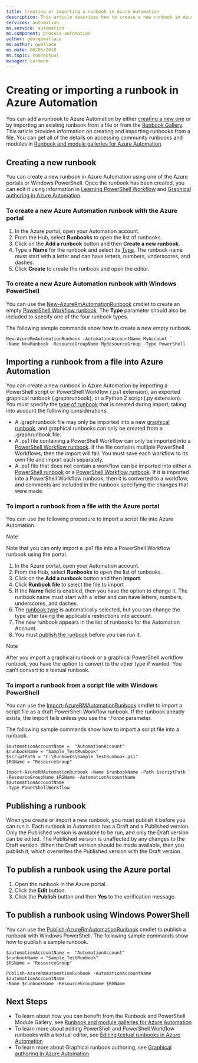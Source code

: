 ```yaml
---
title: Creating or importing a runbook in Azure Automation
description: This article describes how to create a new runbook in Azure Automation or import one from a file.
services: automation
ms.service: automation
ms.component: process-automation
author: georgewallace
ms.author: gwallace
ms.date: 08/06/2018
ms.topic: conceptual
manager: carmonm
---
```

# Creating or importing a runbook in Azure Automation

You can add a runbook to Azure Automation by either [creating a new one](#creating-a-new-runbook) or by importing an existing runbook from a file or from the [Runbook Gallery](automation-runbook-gallery.md). This article provides information on creating and importing runbooks from a file.  You can get all of the details on accessing community runbooks and modules in [Runbook and module galleries for Azure Automation](automation-runbook-gallery.md).

## Creating a new runbook

You can create a new runbook in Azure Automation using one of the Azure portals or Windows PowerShell. Once the runbook has been created, you can edit it using information in [Learning PowerShell Workflow](automation-powershell-workflow.md) and [Graphical authoring in Azure Automation](automation-graphical-authoring-intro.md).

### To create a new Azure Automation runbook with the Azure portal

1. In the Azure portal, open your Automation account.
1. From the Hub, select **Runbooks** to open the list of runbooks.
1. Click on the **Add a runbook** button and then **Create a new runbook**.
1. Type a **Name** for the runbook and select its [Type](automation-runbook-types.md). The runbook name must start with a letter and can have letters, numbers, underscores, and dashes.
1. Click **Create** to create the runbook and open the editor.

### To create a new Azure Automation runbook with Windows PowerShell
You can use the [New-AzureRmAutomationRunbook](https://docs.microsoft.com/powershell/module/azurerm.automation/new-azurermautomationrunbook) cmdlet to create an empty [PowerShell Workflow runbook](automation-runbook-types.md#powershell-workflow-runbooks). The **Type** parameter should also be included to specify one of the four runbook types.

The following sample commands show how to create a new empty runbook.

```azurepowershell-interactive
New-AzureRmAutomationRunbook -AutomationAccountName MyAccount `
-Name NewRunbook -ResourceGroupName MyResourceGroup -Type PowerShell
```

## Importing a runbook from a file into Azure Automation

You can create a new runbook in Azure Automation by importing a PowerShell script or PowerShell Workflow (.ps1 extension), an exported graphical runbook (.graphrunbook), or a Python 2 script (.py extension).  You must specify the [type of runbook](automation-runbook-types.md) that is created during import, taking into account the following considerations.

* A .graphrunbook file may only be imported into a new [graphical runbook](automation-runbook-types.md#graphical-runbooks), and graphical runbooks can only be created from a .graphrunbook file.
* A .ps1 file containing a PowerShell Workflow can only be imported into a [PowerShell Workflow runbook](automation-runbook-types.md#powershell-workflow-runbooks).  If the file contains multiple PowerShell Workflows, then the import will fail. You must save each workflow to its own file and import each separately.
* A .ps1 file that does not contain a workflow can be imported into either a [PowerShell runbook](automation-runbook-types.md#powershell-runbooks) or a [PowerShell Workflow runbook](automation-runbook-types.md#powershell-workflow-runbooks).  If it is imported into a PowerShell Workflow runbook, then it is converted to a workflow, and comments are included in the runbook specifying the changes that were made.

### To import a runbook from a file with the Azure portal

You can use the following procedure to import a script file into Azure Automation.  

> [!NOTE]
> Note that you can only import a .ps1 file into a PowerShell Workflow runbook using the portal.

1. In the Azure portal, open your Automation account.
2. From the Hub, select **Runbooks** to open the list of runbooks.
3. Click on the **Add a runbook** button and then **Import**.
4. Click **Runbook file** to select the file to import
5. If the **Name** field is enabled, then you have the option to change it.  The runbook name must start with a letter and can have letters, numbers, underscores, and dashes.
6. The [runbook type](automation-runbook-types.md) is automatically selected, but you can change the type after taking the applicable restrictions into account. 
7. The new runbook appears in the list of runbooks for the Automation Account.
8. You must [publish the runbook](#publishing-a-runbook) before you can run it.

> [!NOTE]
> After you import a graphical runbook or a graphical PowerShell workflow runbook, you have the option to convert to the other type if wanted. You can’t convert to a textual runbook.
>  
> 

### To import a runbook from a script file with Windows PowerShell
You can use the [Import-AzureRMAutomationRunbook](https://docs.microsoft.com/powershell/module/azurerm.automation/import-azurermautomationrunbook) cmdlet to import a script file as a draft PowerShell Workflow runbook. If the runbook already exists, the import fails unless you use the *-Force* parameter. 

The following sample commands show how to import a script file into a runbook.

```azurepowershell-interactive
$automationAccountName =  "AutomationAccount"
$runbookName = "Sample_TestRunbook"
$scriptPath = "C:\Runbooks\Sample_TestRunbook.ps1"
$RGName = "ResourceGroup"

Import-AzureRMAutomationRunbook -Name $runbookName -Path $scriptPath `
-ResourceGroupName $RGName -AutomationAccountName $automationAccountName `
-Type PowerShellWorkflow
```

## Publishing a runbook

When you create or import a new runbook, you must publish it before you can run it.  Each runbook in Automation has a Draft and a Published version. Only the Published version is available to be run, and only the Draft version can be edited. The Published version is unaffected by any changes to the Draft version. When the Draft version should be made available, then you publish it, which overwrites the Published version with the Draft version.

## To publish a runbook using the Azure portal

1. Open the runbook in the Azure portal.
1. Click the **Edit** button.
1. Click the **Publish** button and then **Yes** to the verification message.

## To publish a runbook using Windows PowerShell
You can use the [Publish-AzureRmAutomationRunbook](https://docs.microsoft.com/powershell/module/azurerm.automation/publish-azurermautomationrunbook) cmdlet to publish a runbook with Windows PowerShell. The following sample commands show how to publish a sample runbook.

```azurepowershell-interactive
$automationAccountName =  "AutomationAccount"
$runbookName = "Sample_TestRunbook"
$RGName = "ResourceGroup"

Publish-AzureRmAutomationRunbook -AutomationAccountName $automationAccountName `
-Name $runbookName -ResourceGroupName $RGName
```

## Next Steps

* To learn about how you can benefit from the Runbook and PowerShell Module Gallery, see  [Runbook and module galleries for Azure Automation](automation-runbook-gallery.md)
* To learn more about editing PowerShell and PowerShell Workflow runbooks with a textual editor, see [Editing textual runbooks in Azure Automation](automation-edit-textual-runbook.md)
* To learn more about Graphical runbook authoring, see [Graphical authoring in Azure Automation](automation-graphical-authoring-intro.md)